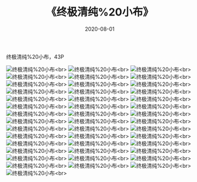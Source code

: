 ﻿---
layout: post
title: 《终极清纯%20小布》
date: 2020-08-01
img: http://photo.orgx.cf/%E5%94%AF%E7%BE%8E/2019/终极清纯小布/000.jpg
tags: [美女,清纯,唯美]
---

终极清纯%20小布，43P

![终极清纯%20小布](http://photo.orgx.cf/%E5%94%AF%E7%BE%8E/2019/终极清纯小布/001.jpg''终极清纯%20小布'')<br>
![终极清纯%20小布](http://photo.orgx.cf/%E5%94%AF%E7%BE%8E/2019/终极清纯小布/002.jpg''终极清纯%20小布'')<br>
![终极清纯%20小布](http://photo.orgx.cf/%E5%94%AF%E7%BE%8E/2019/终极清纯小布/003.jpg''终极清纯%20小布'')<br>
![终极清纯%20小布](http://photo.orgx.cf/%E5%94%AF%E7%BE%8E/2019/终极清纯小布/004.jpg''终极清纯%20小布'')<br>
![终极清纯%20小布](http://photo.orgx.cf/%E5%94%AF%E7%BE%8E/2019/终极清纯小布/005.jpg''终极清纯%20小布'')<br>
![终极清纯%20小布](http://photo.orgx.cf/%E5%94%AF%E7%BE%8E/2019/终极清纯小布/006.jpg''终极清纯%20小布'')<br>
![终极清纯%20小布](http://photo.orgx.cf/%E5%94%AF%E7%BE%8E/2019/终极清纯小布/007.jpg''终极清纯%20小布'')<br>
![终极清纯%20小布](http://photo.orgx.cf/%E5%94%AF%E7%BE%8E/2019/终极清纯小布/008.jpg''终极清纯%20小布'')<br>
![终极清纯%20小布](http://photo.orgx.cf/%E5%94%AF%E7%BE%8E/2019/终极清纯小布/009.jpg''终极清纯%20小布'')<br>
![终极清纯%20小布](http://photo.orgx.cf/%E5%94%AF%E7%BE%8E/2019/终极清纯小布/010.jpg''终极清纯%20小布'')<br>
![终极清纯%20小布](http://photo.orgx.cf/%E5%94%AF%E7%BE%8E/2019/终极清纯小布/011.jpg''终极清纯%20小布'')<br>
![终极清纯%20小布](http://photo.orgx.cf/%E5%94%AF%E7%BE%8E/2019/终极清纯小布/012.jpg''终极清纯%20小布'')<br>
![终极清纯%20小布](http://photo.orgx.cf/%E5%94%AF%E7%BE%8E/2019/终极清纯小布/013.jpg''终极清纯%20小布'')<br>
![终极清纯%20小布](http://photo.orgx.cf/%E5%94%AF%E7%BE%8E/2019/终极清纯小布/014.jpg''终极清纯%20小布'')<br>
![终极清纯%20小布](http://photo.orgx.cf/%E5%94%AF%E7%BE%8E/2019/终极清纯小布/015.jpg''终极清纯%20小布'')<br>
![终极清纯%20小布](http://photo.orgx.cf/%E5%94%AF%E7%BE%8E/2019/终极清纯小布/016.jpg''终极清纯%20小布'')<br>
![终极清纯%20小布](http://photo.orgx.cf/%E5%94%AF%E7%BE%8E/2019/终极清纯小布/017.jpg''终极清纯%20小布'')<br>
![终极清纯%20小布](http://photo.orgx.cf/%E5%94%AF%E7%BE%8E/2019/终极清纯小布/018.jpg''终极清纯%20小布'')<br>
![终极清纯%20小布](http://photo.orgx.cf/%E5%94%AF%E7%BE%8E/2019/终极清纯小布/019.jpg''终极清纯%20小布'')<br>
![终极清纯%20小布](http://photo.orgx.cf/%E5%94%AF%E7%BE%8E/2019/终极清纯小布/020.jpg''终极清纯%20小布'')<br>
![终极清纯%20小布](http://photo.orgx.cf/%E5%94%AF%E7%BE%8E/2019/终极清纯小布/021.jpg''终极清纯%20小布'')<br>
![终极清纯%20小布](http://photo.orgx.cf/%E5%94%AF%E7%BE%8E/2019/终极清纯小布/022.jpg''终极清纯%20小布'')<br>
![终极清纯%20小布](http://photo.orgx.cf/%E5%94%AF%E7%BE%8E/2019/终极清纯小布/023.jpg''终极清纯%20小布'')<br>
![终极清纯%20小布](http://photo.orgx.cf/%E5%94%AF%E7%BE%8E/2019/终极清纯小布/024.jpg''终极清纯%20小布'')<br>
![终极清纯%20小布](http://photo.orgx.cf/%E5%94%AF%E7%BE%8E/2019/终极清纯小布/025.jpg''终极清纯%20小布'')<br>
![终极清纯%20小布](http://photo.orgx.cf/%E5%94%AF%E7%BE%8E/2019/终极清纯小布/026.jpg''终极清纯%20小布'')<br>
![终极清纯%20小布](http://photo.orgx.cf/%E5%94%AF%E7%BE%8E/2019/终极清纯小布/027.jpg''终极清纯%20小布'')<br>
![终极清纯%20小布](http://photo.orgx.cf/%E5%94%AF%E7%BE%8E/2019/终极清纯小布/028.jpg''终极清纯%20小布'')<br>
![终极清纯%20小布](http://photo.orgx.cf/%E5%94%AF%E7%BE%8E/2019/终极清纯小布/029.jpg''终极清纯%20小布'')<br>
![终极清纯%20小布](http://photo.orgx.cf/%E5%94%AF%E7%BE%8E/2019/终极清纯小布/030.jpg''终极清纯%20小布'')<br>
![终极清纯%20小布](http://photo.orgx.cf/%E5%94%AF%E7%BE%8E/2019/终极清纯小布/031.jpg''终极清纯%20小布'')<br>
![终极清纯%20小布](http://photo.orgx.cf/%E5%94%AF%E7%BE%8E/2019/终极清纯小布/032.jpg''终极清纯%20小布'')<br>
![终极清纯%20小布](http://photo.orgx.cf/%E5%94%AF%E7%BE%8E/2019/终极清纯小布/033.jpg''终极清纯%20小布'')<br>
![终极清纯%20小布](http://photo.orgx.cf/%E5%94%AF%E7%BE%8E/2019/终极清纯小布/034.jpg''终极清纯%20小布'')<br>
![终极清纯%20小布](http://photo.orgx.cf/%E5%94%AF%E7%BE%8E/2019/终极清纯小布/035.jpg''终极清纯%20小布'')<br>
![终极清纯%20小布](http://photo.orgx.cf/%E5%94%AF%E7%BE%8E/2019/终极清纯小布/036.jpg''终极清纯%20小布'')<br>
![终极清纯%20小布](http://photo.orgx.cf/%E5%94%AF%E7%BE%8E/2019/终极清纯小布/037.jpg''终极清纯%20小布'')<br>
![终极清纯%20小布](http://photo.orgx.cf/%E5%94%AF%E7%BE%8E/2019/终极清纯小布/038.jpg''终极清纯%20小布'')<br>
![终极清纯%20小布](http://photo.orgx.cf/%E5%94%AF%E7%BE%8E/2019/终极清纯小布/039.jpg''终极清纯%20小布'')<br>
![终极清纯%20小布](http://photo.orgx.cf/%E5%94%AF%E7%BE%8E/2019/终极清纯小布/040.jpg''终极清纯%20小布'')<br>
![终极清纯%20小布](http://photo.orgx.cf/%E5%94%AF%E7%BE%8E/2019/终极清纯小布/041.jpg''终极清纯%20小布'')<br>
![终极清纯%20小布](http://photo.orgx.cf/%E5%94%AF%E7%BE%8E/2019/终极清纯小布/042.jpg''终极清纯%20小布'')<br>
![终极清纯%20小布](http://photo.orgx.cf/%E5%94%AF%E7%BE%8E/2019/终极清纯小布/043.jpg''终极清纯%20小布'')<br>
